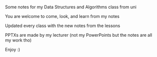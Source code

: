 Some notes for my Data Structures and Algorithms class from uni 

You are welcome to come, look, and learn from my notes

Updated every class with the new notes from the lessons

PPTXs are made by my lecturer (not my PowerPoints but the notes are all my work tho)

Enjoy :)
